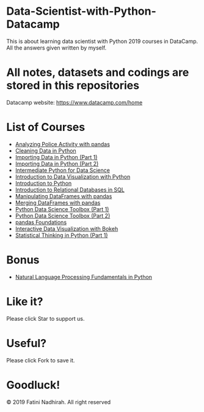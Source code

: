 # Data-Scientist-with-Python-Datacamp
This is about learning data scientist with Python 2019 courses in DataCamp. All the answers given written by myself.

# All notes, datasets and codings are stored in this repositories

Datacamp website: https://www.datacamp.com/home

# List of Courses

  - [Analyzing Police Activity with pandas](https://github.com/FatiniNadhirah5/Datacamp-Data-Scientist-with-Python-2019/tree/master/Analyzing%20Police%20Activity%20with%20pandas)
  - [Cleaning Data in Python](https://github.com/FatiniNadhirah5/Datacamp-Data-Scientist-with-Python-2019/tree/master/Cleaning%20Data%20in%20Python)
  - [Importing Data in Python (Part 1)](https://github.com/FatiniNadhirah5/Datacamp-Data-Scientist-with-Python-2019/tree/master/Importing%20Data%20in%20Python%20(Part%201))
  - [Importing Data in Python (Part 2)](https://github.com/FatiniNadhirah5/Datacamp-Data-Scientist-with-Python-2019/tree/master/Importing%20Data%20in%20Python%20(Part%202))
  - [Intermediate Python for Data Science](https://github.com/FatiniNadhirah5/Datacamp-Data-Scientist-with-Python-2019/tree/master/Intermediate%20Python%20for%20Data%20Science)
  - [Introduction to Data Visualization with Python](https://github.com/FatiniNadhirah5/Datacamp-Data-Scientist-with-Python-2019/tree/master/Introduction%20to%20Data%20Visualization%20with%20Python)
  - [Introduction to Python](https://github.com/FatiniNadhirah5/Datacamp-Data-Scientist-with-Python-2019/tree/master/Introduction%20to%20Python)
  - [Introduction to Relational Databases in SQL](https://github.com/FatiniNadhirah5/Datacamp-Data-Scientist-with-Python-2019/tree/master/Introduction%20to%20Relational%20Databases%20in%20SQL)
  - [Manipulating DataFrames with pandas](https://github.com/FatiniNadhirah5/Datacamp-Data-Scientist-with-Python-2019/tree/master/Manipulating%20DataFrames%20with%20pandas)
  - [Merging DataFrames with pandas](https://github.com/FatiniNadhirah5/Datacamp-Data-Scientist-with-Python-2019/tree/master/Merging%20DataFrames%20with%20pandas)
  - [Python Data Science Toolbox (Part 1)](https://github.com/FatiniNadhirah5/Datacamp-Data-Scientist-with-Python-2019/tree/master/Python%20Data%20Science%20Toolbox%20(Part%201))
  - [Python Data Science Toolbox (Part 2)](https://github.com/FatiniNadhirah5/Datacamp-Data-Scientist-with-Python-2019/tree/master/Python%20Data%20Science%20Toolbox%20(Part%202))
  - [pandas Foundations](https://github.com/FatiniNadhirah5/Datacamp-Data-Scientist-with-Python-2019/tree/master/pandas%20Foundations)
  - [Interactive Data Visualization with Bokeh](https://github.com/FatiniNadhirah5/Datacamp-Data-Scientist-with-Python-2019/tree/master/Interactive%20Data%20Visualization%20with%20Bokeh)
  - [Statistical Thinking in Python (Part 1)](https://github.com/FatiniNadhirah5/Datacamp-Data-Scientist-with-Python-2019/tree/master/Statistical%20Thinking%20in%20Python%20(Part%201))
  
  # Bonus
  
  - [Natural Language Processing Fundamentals in Python](https://github.com/FatiniNadhirah5/Datacamp-Data-Scientist-with-Python-2019/tree/master/Natural%20Language%20Processing%20Fundamentals%20in%20Python)

  # Like it? 
  Please click Star to support us.
  
  # Useful?
  Please click Fork to save it.
  
  # Goodluck!



© 2019 Fatini Nadhirah. All right reserved
